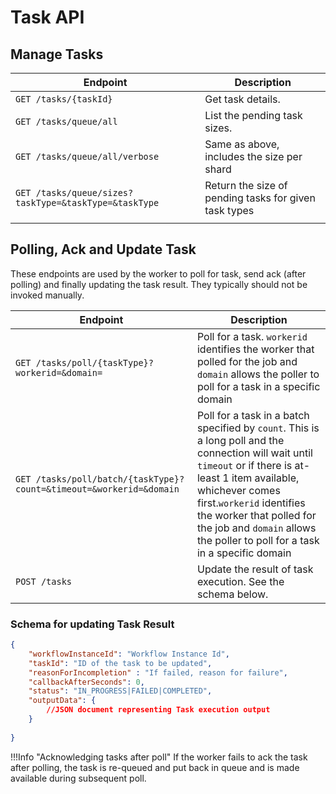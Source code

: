 # Task API

## Manage Tasks
| Endpoint                                              | Description                                           |
|-------------------------------------------------------|-------------------------------------------------------|
| `GET /tasks/{taskId}`                                 | Get task details.                                     |
| `GET /tasks/queue/all`                                | List the pending task sizes.                          |
| `GET /tasks/queue/all/verbose`                        | Same as above, includes the size per shard            |
| `GET /tasks/queue/sizes?taskType=&taskType=&taskType` | Return the size of pending tasks for given task types |
|||

## Polling, Ack and Update Task
These endpoints are used by the worker to poll for task, send ack (after polling) and finally updating the task result. They typically should not be invoked manually.

| Endpoint                                                            | Description                                                                                                                                                                                                                                                                                                        |
|---------------------------------------------------------------------|--------------------------------------------------------------------------------------------------------------------------------------------------------------------------------------------------------------------------------------------------------------------------------------------------------------------|
| `GET /tasks/poll/{taskType}?workerid=&domain=`                      | Poll for a task. `workerid` identifies the worker that polled for the job and `domain` allows the poller to poll for a task in a specific domain                                                                                                                                                                   |
| `GET /tasks/poll/batch/{taskType}?count=&timeout=&workerid=&domain` | Poll for a task in a batch specified by `count`.  This is a long poll and the connection will wait until `timeout` or if there is at-least 1 item available, whichever comes first.`workerid` identifies the worker that polled for the job and `domain` allows the poller to poll for a task in a specific domain |
| `POST /tasks`                                                       | Update the result of task execution.  See the schema below.                                                                                                                                                                                                                                                        |


### Schema for updating Task Result
```json
{
    "workflowInstanceId": "Workflow Instance Id",
    "taskId": "ID of the task to be updated",
    "reasonForIncompletion" : "If failed, reason for failure",
    "callbackAfterSeconds": 0,
    "status": "IN_PROGRESS|FAILED|COMPLETED",
    "outputData": {
 		//JSON document representing Task execution output     
    }
    
}
```
!!!Info "Acknowledging tasks after poll"
	If the worker fails to ack the task after polling, the task is re-queued and put back in queue and is made available during subsequent poll.
